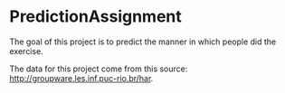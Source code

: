 # PredictionAssignment

The goal of this project is to predict the manner in which people did the exercise.

The data for this project come from this source: http://groupware.les.inf.puc-rio.br/har.
